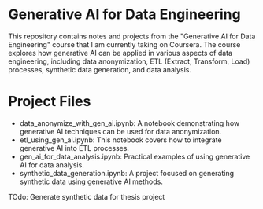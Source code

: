 # Generative AI for Data Engineering
This repository contains notes and projects from the "Generative AI for Data Engineering" course that I am currently taking on Coursera. The course explores how generative AI can be applied in various aspects of data engineering, including data anonymization, ETL (Extract, Transform, Load) processes, synthetic data generation, and data analysis.

# Project Files
* data_anonymize_with_gen_ai.ipynb: A notebook demonstrating how generative AI techniques can be used for data anonymization.
* etl_using_gen_ai.ipynb: This notebook covers how to integrate generative AI into ETL processes.
* gen_ai_for_data_analysis.ipynb: Practical examples of using generative AI for data analysis.
* synthetic_data_generation.ipynb: A project focused on generating synthetic data using generative AI methods.



TOdo: Generate synthetic data for thesis project
